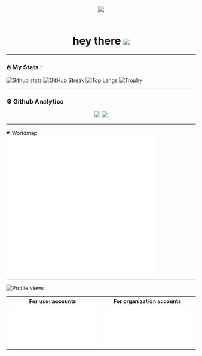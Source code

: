 <div id="header" align="center">
  <img src="https://media.giphy.com/media/M9gbBd9nbDrOTu1Mqx/giphy.gif" width="100"/>
</div>
<div id="badges" align="center">
    <img src="https://komarev.com/ghpvc/?username=your-github-username&style=flat-square&color=blue" alt=""/>
    <h1>
  hey there <img src="https://media.giphy.com/media/hvRJCLFzcasrR4ia7z/giphy.gif" width="30px"/>
    </h1>
</div>

---

### :fire: My Stats :
![Github stats](https://github-readme-stats.vercel.app/api?username=ticket-hero&theme=radical&show_icons=true&include_all_commits=true)
[![GitHub Streak](http://github-readme-streak-stats.herokuapp.com?user=ticket-hero&theme=radical&background=000000)](https://git.io/streak-stats)
[![Top Langs](https://github-readme-stats.vercel.app/api/top-langs/?username=ticket-hero&theme=chartreuse-dark&layout=compact)](https://github.com/anuraghazra/github-readme-stats)
![Trophy](https://github-profile-trophy.vercel.app/?username=ticket-hero&theme=dracula)

----

### ⚙ Github Analytics

<p align="center">
    <img src="https://github-profile-summary-cards.vercel.app/api/cards/repos-per-language?username=ticket-hero&theme=nord_dark" >
    <img src="https://github-profile-summary-cards.vercel.app/api/cards/most-commit-language?username=ticket-hero&theme=nord_dark" >
</p>

----

<details open>
    <summary>Worldmap</summary>
    <img alt="" width="400" src="https://github.com/lowlighter/metrics/blob/examples/metrics.plugin.stargazers.worldmap.svg" alt=""></img>
</details>

----

![Profile views](https://profile-counter.glitch.me/ticket-hero/count.svg)


<table>
    <tr>
        <th align="center">For user accounts</th>
        <th align="center">For organization accounts</th>
    </tr>
    <tr>
        <td align="center">
            <img alt="" width="400" src="https://github.com/lowlighter/metrics/blob/examples/metrics.classic.svg" alt=""></img>
        </td>
        <td align="center">
            <img alt="" width="400" src="https://github.com/lowlighter/metrics/blob/examples/metrics.organization.svg" alt=""></img>
        </td>
    </tr>
</table>
